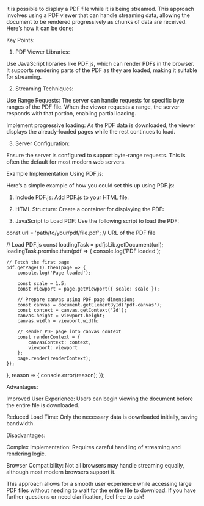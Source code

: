 it is possible to display a PDF file while it is being streamed. This approach involves using a PDF viewer that can handle streaming data, allowing the document to be rendered progressively as chunks of data are received. Here’s how it can be done:

Key Points:

1. PDF Viewer Libraries:

Use JavaScript libraries like PDF.js, which can render PDFs in the browser. It supports rendering parts of the PDF as they are loaded, making it suitable for streaming.



2. Streaming Techniques:

Use Range Requests: The server can handle requests for specific byte ranges of the PDF file. When the viewer requests a range, the server responds with that portion, enabling partial loading.

Implement progressive loading: As the PDF data is downloaded, the viewer displays the already-loaded pages while the rest continues to load.



3. Server Configuration:

Ensure the server is configured to support byte-range requests. This is often the default for most modern web servers.




Example Implementation Using PDF.js:

Here’s a simple example of how you could set this up using PDF.js:

1. Include PDF.js: Add PDF.js to your HTML file:

<script src="https://mozilla.github.io/pdf.js/build/pdf.js"></script>


2. HTML Structure: Create a container for displaying the PDF:

<canvas id="pdf-canvas"></canvas>


3. JavaScript to Load PDF: Use the following script to load the PDF:

const url = 'path/to/your/pdf/file.pdf'; // URL of the PDF file

// Load PDF.js
const loadingTask = pdfjsLib.getDocument(url);
loadingTask.promise.then(pdf => {
    console.log('PDF loaded');

    // Fetch the first page
    pdf.getPage(1).then(page => {
        console.log('Page loaded');

        const scale = 1.5;
        const viewport = page.getViewport({ scale: scale });

        // Prepare canvas using PDF page dimensions
        const canvas = document.getElementById('pdf-canvas');
        const context = canvas.getContext('2d');
        canvas.height = viewport.height;
        canvas.width = viewport.width;

        // Render PDF page into canvas context
        const renderContext = {
            canvasContext: context,
            viewport: viewport
        };
        page.render(renderContext);
    });
}, reason => {
    console.error(reason);
});



Advantages:

Improved User Experience: Users can begin viewing the document before the entire file is downloaded.

Reduced Load Time: Only the necessary data is downloaded initially, saving bandwidth.


Disadvantages:

Complex Implementation: Requires careful handling of streaming and rendering logic.

Browser Compatibility: Not all browsers may handle streaming equally, although most modern browsers support it.


This approach allows for a smooth user experience while accessing large PDF files without needing to wait for the entire file to download. If you have further questions or need clarification, feel free to ask!

